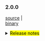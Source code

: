 ### 2.0.0	

 [source](https://github.com/seata/seata/archive/v2.0.0.zip) |	
 [binary](https://github.com/seata/seata/releases/download/v2.0.0/seata-server-2.0.0.zip) 	

<details>	
  <summary><mark>Release notes</mark></summary>	
  ### Seata 2.0.0	

Seata 2.0.0 Released.

Seata is an easy-to-use, high-performance, open source distributed transaction solution.

The version is updated as follows:

### feature：
  * [[#1234](https://github.com/seata/seata/pull/1234)] Please delete the sample later

### bugfix：
  * [[#1234](https://github.com/seata/seata/pull/1234)] Please delete the sample later

### optimize：
  - [[#4567](https://github.com/seata/seata/pull/4567)] support where method condition(find_in_set)
  - [[#4629](https://github.com/seata/seata/pull/4629)] check relation of before status and after status when updating global session

### test:
  * [[#1234](https://github.com/seata/seata/pull/1234)] Please delete the sample later

Thanks to these contributors for their code commits. Please report an unintended omission.

  - [slievrly](https://github.com/slievrly)
  - [doubleDimple](https://github.com/doubleDimple)
  - [Bughue](https://github.com/Bughue)

Also, we receive many valuable issues, questions and advices from our community. Thanks for you all.

 #### Link	

  - **Seata:** https://github.com/seata/seata
  - **Seata-Samples:** https://github.com/seata/seata-samples
  - **Release:** https://github.com/seata/seata/releases
  - **WebSite:** https://seata.io


</details>
